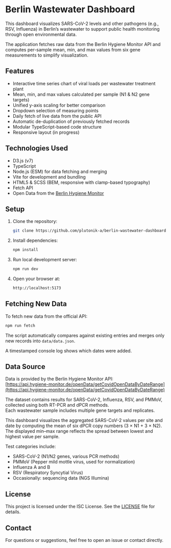 # Berlin Wastewater Dashboard

This dashboard visualizes SARS-CoV-2 levels and other pathogens (e.g., RSV, Influenza) in Berlin’s wastewater to support public health monitoring through open environmental data.

The application fetches raw data from the Berlin Hygiene Monitor API and computes per-sample mean, min, and max values from six gene measurements to simplify visualization.

## Features

- Interactive time series chart of viral loads per wastewater treatment plant
- Mean, min, and max values calculated per sample (N1 & N2 gene targets)
- Unified y-axis scaling for better comparison
- Dropdown selection of measuring points
- Daily fetch of live data from the public API
- Automatic de-duplication of previously fetched records
- Modular TypeScript-based code structure
- Responsive layout (in progress)

## Technologies Used

- D3.js (v7)
- TypeScript
- Node.js (ESM) for data fetching and merging
- Vite for development and bundling
- HTML5 & SCSS (BEM, responsive with clamp-based typography)
- Fetch API
- Open Data from the [Berlin Hygiene Monitor](https://hygiene-monitor.de/dashboard/corona) 

## Setup

1. Clone the repository:  
   ```bash
   git clone https://github.com/plutonik-a/berlin-wastewater-dashboard-ts.git
   ```
2. Install dependencies:
   ```bash
   npm install
   ```
3. Run local development server:
   ```bash
   npm run dev
   ```
4. Open your browser at:
   ```bash
   http://localhost:5173
   ```

## Fetching New Data

To fetch new data from the official API:
```bash
npm run fetch
```
The script automatically compares against existing entries and merges only new records into `data/data.json`. 

A timestamped console log shows which dates were added.

## Data Source

Data is provided by the Berlin Hygiene Monitor API:  
[https://api.hygiene-monitor.de/openData/getCovidOpenDataByDateRange](https://api.hygiene-monitor.de/openData/getCovidOpenDataByDateRange)

The dataset contains results for SARS-CoV-2, Influenza, RSV, and PMMoV, collected using both RT-PCR and dPCR methods.  
Each wastewater sample includes multiple gene targets and replicates.

This dashboard visualizes the aggregated SARS-CoV-2 values per site and date by computing the mean of six dPCR copy numbers (3 × N1 + 3 × N2).  
The displayed min–max range reflects the spread between lowest and highest value per sample.

Test categories include:

- SARS-CoV-2 (N1/N2 genes, various PCR methods)
- PMMoV (Pepper mild mottle virus, used for normalization)
- Influenza A and B
- RSV (Respiratory Syncytial Virus)
- Occasionally: sequencing data (NGS Illumina)

## License

This project is licensed under the ISC License.
See the [LICENSE](./LICENSE.txt) file for details.

## Contact

For questions or suggestions, feel free to open an issue or contact directly.